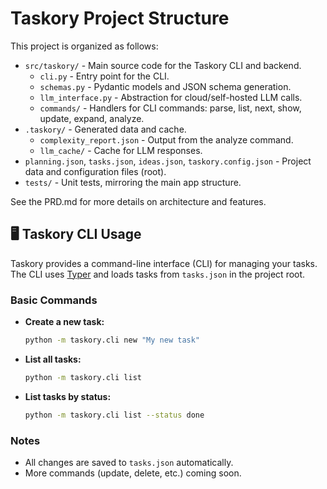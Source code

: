 # Taskory Project Structure

This project is organized as follows:

- `src/taskory/` - Main source code for the Taskory CLI and backend.
  - `cli.py` - Entry point for the CLI.
  - `schemas.py` - Pydantic models and JSON schema generation.
  - `llm_interface.py` - Abstraction for cloud/self-hosted LLM calls.
  - `commands/` - Handlers for CLI commands: parse, list, next, show, update, expand, analyze.
- `.taskory/` - Generated data and cache.
  - `complexity_report.json` - Output from the analyze command.
  - `llm_cache/` - Cache for LLM responses.
- `planning.json`, `tasks.json`, `ideas.json`, `taskory.config.json` - Project data and configuration files (root).
- `tests/` - Unit tests, mirroring the main app structure.

See the PRD.md for more details on architecture and features.

## 🖥 Taskory CLI Usage

Taskory provides a command-line interface (CLI) for managing your tasks. The CLI uses [Typer](https://typer.tiangolo.com/) and loads tasks from `tasks.json` in the project root.

### Basic Commands

- **Create a new task:**
  ```sh
  python -m taskory.cli new "My new task"
  ```

- **List all tasks:**
  ```sh
  python -m taskory.cli list
  ```

- **List tasks by status:**
  ```sh
  python -m taskory.cli list --status done
  ```

### Notes
- All changes are saved to `tasks.json` automatically.
- More commands (update, delete, etc.) coming soon. 